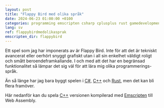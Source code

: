 ```yaml
---
layout: post
title: "Flappy Bird med olika språk"
date: 2024-06-23 01:00:00 +0100
categories: programming emscripten csharp cplusplus rust gamedevelopment
lang: sv
ref: flappybirdmedolikasprak
emscripten_dir: flappybird
---
```

Ett spel som jag har imponerats av är Flappy Bird. Inte för att det är tekniskt avancerat eller oerhört snyggt grafiskt utan i all sin enkelhet väldigt roligt och smått beroendeframkallande. I och med att det har en begränsad funktionalitet så lämpar det sig väl för att lära mig olika programmerings-språk.

Än så länge har jag bara byggt spelen i [C#], [C++] och [Rust], men det kan bli flera framöver.

Här nedanför kan du spela [C++] versionen kompilerad med [Emscripten] till Web Assembly.

[C#]: https://github.com/johanlindfors/FlappyXNA
[Rust]: https://github.com/johanlindfors/flappy-in-rust
[C++]: https://github.com/johanlindfors/GameEngineSandbox
[Emscripten]: https://emscripten.org/
